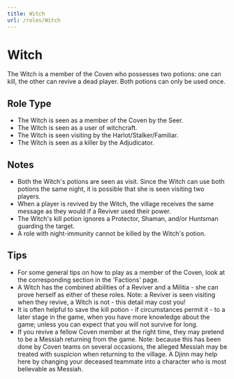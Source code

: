 ```yaml
---
title: Witch
url: /roles/Witch
---
```


# Witch

The Witch is a member of the Coven who possesses two potions: one can kill, the other can revive a dead player. Both potions can only be used once.

## Role Type

- The Witch is seen as a member of the Coven by the Seer.
- The Witch is seen as a user of witchcraft.
- The Witch is seen visiting by the Harlot/Stalker/Familiar.
- The Witch is seen as a killer by the Adjudicator.

## Notes

- Both the Witch's potions are seen as visit. Since the Witch can use both potions the same night, it is possible that she is seen visiting two players.
- When a player is revived by the Witch, the village receives the same message as they would if a Reviver used their power.
- The Witch's kill potion ignores a Protector, Shaman, and/or Huntsman guarding the target.
- A role with night-immunity cannot be killed by the Witch's potion.

## Tips

- For some general tips on how to play as a member of the Coven, look at the corresponding section in the 'Factions' page.
- A Witch has the combined abilities of a Reviver and a Militia - she can prove herself as either of these roles. Note: a Reviver is seen visiting when they revive, a Witch is not - this detail may cost you!
- It is often helpful to save the kill potion - if circumstances permit it - to a later stage in the game, when you have more knowledge about the game; unless you can expect that you will not survive for long.
- If you revive a fellow Coven member at the right time, they may pretend to be a Messiah returning from the game. Note: because this has been done by Coven teams on several occasions, the alleged Messiah may be treated with suspicion when returning to the village. A Djinn may help here by changing your deceased teammate into a character who is most believable as Messiah.
